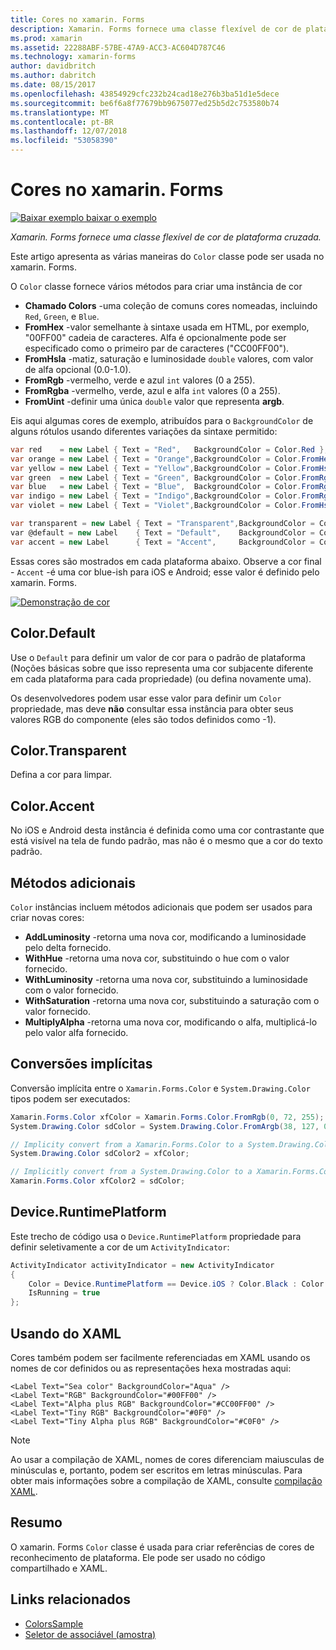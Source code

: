 ```yaml
---
title: Cores no xamarin. Forms
description: Xamarin. Forms fornece uma classe flexível de cor de plataforma cruzada. Este artigo explica a funcionalidade fornecida pela classe cor e como usá-lo.
ms.prod: xamarin
ms.assetid: 22288ABF-57BE-47A9-ACC3-AC604D787C46
ms.technology: xamarin-forms
author: davidbritch
ms.author: dabritch
ms.date: 08/15/2017
ms.openlocfilehash: 43854929cfc232b24cad18e276b3ba51d1e5dece
ms.sourcegitcommit: be6f6a8f77679bb9675077ed25b5d2c753580b74
ms.translationtype: MT
ms.contentlocale: pt-BR
ms.lasthandoff: 12/07/2018
ms.locfileid: "53058390"
---
```

# <a name="colors-in-xamarinforms"></a>Cores no xamarin. Forms

[![Baixar exemplo](~/media/shared/download.png) baixar o exemplo](https://developer.xamarin.com/samples/WorkingWithColors)

_Xamarin. Forms fornece uma classe flexível de cor de plataforma cruzada._

Este artigo apresenta as várias maneiras do `Color` classe pode ser usada no xamarin. Forms.

O `Color` classe fornece vários métodos para criar uma instância de cor

-  **Chamado Colors** -uma coleção de comuns cores nomeadas, incluindo `Red`, `Green`, e `Blue`.
-  **FromHex** -valor semelhante à sintaxe usada em HTML, por exemplo, "00FF00" cadeia de caracteres. Alfa é opcionalmente pode ser especificado como o primeiro par de caracteres ("CC00FF00").
-  **FromHsla** -matiz, saturação e luminosidade `double` valores, com valor de alfa opcional (0.0-1.0).
-  **FromRgb** -vermelho, verde e azul `int` valores (0 a 255).
-  **FromRgba** -vermelho, verde, azul e alfa `int` valores (0 a 255).
-  **FromUint** -definir uma única `double` valor que representa **argb**.

Eis aqui algumas cores de exemplo, atribuídos para o `BackgroundColor` de alguns rótulos usando diferentes variações da sintaxe permitido:

```csharp
var red    = new Label { Text = "Red",   BackgroundColor = Color.Red };
var orange = new Label { Text = "Orange",BackgroundColor = Color.FromHex("FF6A00") };
var yellow = new Label { Text = "Yellow",BackgroundColor = Color.FromHsla(0.167, 1.0, 0.5, 1.0) };
var green  = new Label { Text = "Green", BackgroundColor = Color.FromRgb (38, 127, 0) };
var blue   = new Label { Text = "Blue",  BackgroundColor = Color.FromRgba(0, 38, 255, 255) };
var indigo = new Label { Text = "Indigo",BackgroundColor = Color.FromRgb (0, 72, 255) };
var violet = new Label { Text = "Violet",BackgroundColor = Color.FromHsla(0.82, 1, 0.25, 1) };

var transparent = new Label { Text = "Transparent",BackgroundColor = Color.Transparent };
var @default = new Label    { Text = "Default",    BackgroundColor = Color.Default };
var accent = new Label      { Text = "Accent",     BackgroundColor = Color.Accent };
```

Essas cores são mostrados em cada plataforma abaixo. Observe a cor final - `Accent` -é uma cor blue-ish para iOS e Android; esse valor é definido pelo xamarin. Forms.

 [![Demonstração de cor](colors-images/colors-sml.png "demonstração de cor")](colors-images/colors.png#lightbox "demonstração de cor")

## <a name="colordefault"></a>Color.Default

Use o `Default` para definir um valor de cor para o padrão de plataforma (Noções básicas sobre que isso representa uma cor subjacente diferente em cada plataforma para cada propriedade) (ou defina novamente uma).

Os desenvolvedores podem usar esse valor para definir um `Color` propriedade, mas deve **não** consultar essa instância para obter seus valores RGB do componente (eles são todos definidos como -1).

## <a name="colortransparent"></a>Color.Transparent

Defina a cor para limpar.

## <a name="coloraccent"></a>Color.Accent

No iOS e Android desta instância é definida como uma cor contrastante que está visível na tela de fundo padrão, mas não é o mesmo que a cor do texto padrão.

## <a name="additional-methods"></a>Métodos adicionais

`Color` instâncias incluem métodos adicionais que podem ser usados para criar novas cores:

-  **AddLuminosity** -retorna uma nova cor, modificando a luminosidade pelo delta fornecido.
-  **WithHue** -retorna uma nova cor, substituindo o hue com o valor fornecido.
-  **WithLuminosity** -retorna uma nova cor, substituindo a luminosidade com o valor fornecido.
-  **WithSaturation** -retorna uma nova cor, substituindo a saturação com o valor fornecido.
-  **MultiplyAlpha** -retorna uma nova cor, modificando o alfa, multiplicá-lo pelo valor alfa fornecido.

## <a name="implicit-conversions"></a>Conversões implícitas

Conversão implícita entre o `Xamarin.Forms.Color` e `System.Drawing.Color` tipos podem ser executados:

```csharp
Xamarin.Forms.Color xfColor = Xamarin.Forms.Color.FromRgb(0, 72, 255);
System.Drawing.Color sdColor = System.Drawing.Color.FromArgb(38, 127, 0);

// Implicity convert from a Xamarin.Forms.Color to a System.Drawing.Color
System.Drawing.Color sdColor2 = xfColor;

// Implicitly convert from a System.Drawing.Color to a Xamarin.Forms.Color
Xamarin.Forms.Color xfColor2 = sdColor;
```

## <a name="deviceruntimeplatform"></a>Device.RuntimePlatform

Este trecho de código usa o `Device.RuntimePlatform` propriedade para definir seletivamente a cor de um `ActivityIndicator`:

```csharp
ActivityIndicator activityIndicator = new ActivityIndicator
{
    Color = Device.RuntimePlatform == Device.iOS ? Color.Black : Color.Default,
    IsRunning = true
};
```

## <a name="using-from-xaml"></a>Usando do XAML

Cores também podem ser facilmente referenciadas em XAML usando os nomes de cor definidos ou as representações hexa mostradas aqui:

```xaml
<Label Text="Sea color" BackgroundColor="Aqua" />
<Label Text="RGB" BackgroundColor="#00FF00" />
<Label Text="Alpha plus RGB" BackgroundColor="#CC00FF00" />
<Label Text="Tiny RGB" BackgroundColor="#0F0" />
<Label Text="Tiny Alpha plus RGB" BackgroundColor="#C0F0" />
```

> [!NOTE]
> Ao usar a compilação de XAML, nomes de cores diferenciam maiusculas de minúsculas e, portanto, podem ser escritos em letras minúsculas. Para obter mais informações sobre a compilação de XAML, consulte [compilação XAML](~/xamarin-forms/xaml/xamlc.md).

## <a name="summary"></a>Resumo

O xamarin. Forms `Color` classe é usada para criar referências de cores de reconhecimento de plataforma. Ele pode ser usado no código compartilhado e XAML.


## <a name="related-links"></a>Links relacionados

- [ColorsSample](https://developer.xamarin.com/samples/WorkingWithColors)
- [Seletor de associável (amostra)](https://developer.xamarin.com/samples/xamarin-forms/UserInterface/BindablePicker/)
